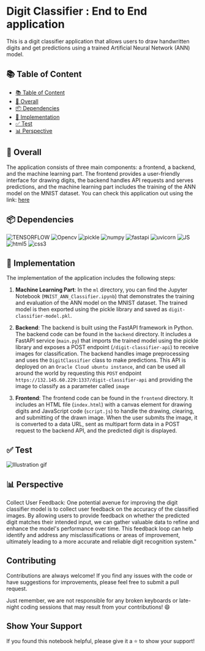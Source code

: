 # Digit Classifier : End to End application

This is a digit classifier application that allows users to draw handwritten digits and get predictions using a trained Artificial Neural Network (ANN) model.
## 📚 Table of Content
  - [📚 Table of Content](#-table-of-content)
  - [📝 Overall](#-overall)
  - [📦 Dependencies](#-dependencies)
  - [📝 Implementation](#-implementation)
  - [✅ Test](#-test)
  - [📊 Perspective](#-perspective)


## 📝 Overall
The application consists of three main components: a frontend, a backend, and the machine learning part. The frontend provides a user-friendly interface for drawing digits, the backend handles API requests and serves predictions, and the machine learning part includes the training of the ANN model on the MNIST dataset.
You can check this application out using the link: [here](https://slimani-ce.github.io/digit-classifier.github.io/)

## 📦 Dependencies
![TENSORFLOW](https://img.shields.io/badge/TensorFlow-FF6F00?style=for-the-badge&logo=tensorflow&logoColor=white) ![Opencv](https://img.shields.io/badge/OpenCV-5C3EE8?style=for-the-badge&logo=opencv&logoColor=white) ![pickle](https://img.shields.io/badge/Pickle-FFA500?style=for-the-badge&logo=pickle&logoColor=white) ![numpy](https://img.shields.io/badge/NumPy-013243?style=for-the-badge&logo=numpy&logoColor=white) ![fastapi](https://img.shields.io/badge/FastAPI-009688?style=for-the-badge&logo=fastapi&logoColor=white) ![uvicorn](https://img.shields.io/badge/Uvicorn-2C3E50?style=for-the-badge&logo=fastapi&logoColor=white) ![JS](https://img.shields.io/badge/JavaScript-F7DF1E?style=for-the-badge&logo=javascript&logoColor=black) ![html5](https://img.shields.io/badge/HTML5-E34F26?style=for-the-badge&logo=html5&logoColor=white) ![css3](https://img.shields.io/badge/CSS3-1572B6?style=for-the-badge&logo=css3&logoColor=white)

## 📝 Implementation

The implementation of the application includes the following steps:

1. **Machine Learning Part**: In the `ml` directory, you can find the Jupyter Notebook (`MNIST_ANN_Classifier.ipynb`) that demonstrates the training and evaluation of the ANN model on the MNIST dataset. The trained model is then exported using the pickle library and saved as `digit-classifier-model.pkl`.

2. **Backend**: The backend is built using the FastAPI framework in Python. The backend code can be found in the `backend` directory. It includes a FastAPI service (`main.py`) that imports the trained model using the pickle library and exposes a POST endpoint (`/digit-classifier-api`) to receive images for classification. The backend handles image preprocessing and uses the `DigitClassifier` class to make predictions. This API is deployed on an `Oracle Cloud ubuntu instance`, and can be used all around the world by requesting this `POST` endpoint `https://132.145.60.229:1337/digit-classifier-api` and providing the image to classify as a parameter called `image` 
   
3. **Frontend**: The frontend code can be found in the `frontend` directory. It includes an HTML file (`index.html`) with a canvas element for drawing digits and JavaScript code (`script.js`) to handle the drawing, clearing, and submitting of the drawn image. When the user submits the image, it is converted to a data URL, sent as multipart form data in a POST request to the backend API, and the predicted digit is displayed.

## ✅ Test
![Illustration gif](assets/illustration.gif)

## 📊 Perspective
Collect User Feedback: One potential avenue for improving the digit classifier model is to collect user feedback on the accuracy of the classified images. By allowing users to provide feedback on whether the predicted digit matches their intended input, we can gather valuable data to refine and enhance the model's performance over time. This feedback loop can help identify and address any misclassifications or areas of improvement, ultimately leading to a more accurate and reliable digit recognition system."

## Contributing
Contributions are always welcome! If you find any issues with the code or have suggestions for improvements, please feel free to submit a pull request.

Just remember, we are not responsible for any broken keyboards or late-night coding sessions that may result from your contributions! 😄

## Show Your Support
If you found this notebook helpful, please give it a ⭐️ to show your support!
